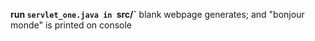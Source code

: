 **run `servlet_one.java in `src/<package>`**
blank webpage generates; and "bonjour monde" is printed on console
